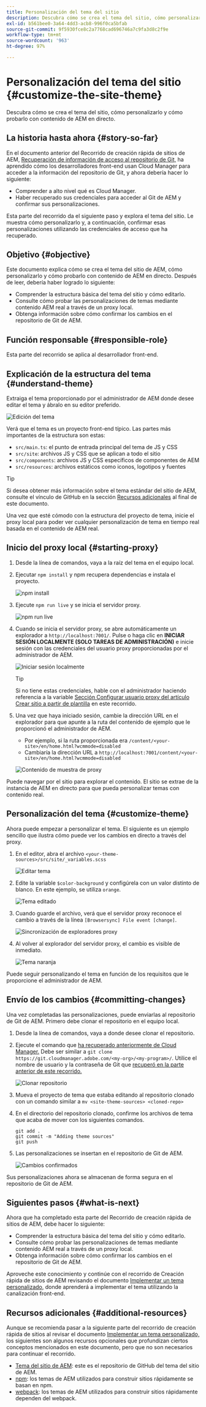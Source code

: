 ```yaml
---
title: Personalización del tema del sitio
description: Descubra cómo se crea el tema del sitio, cómo personalizarlo y cómo probarlo con contenido de AEM en directo.
exl-id: b561bee0-3a64-4dd3-acb8-996f0ca5bfab
source-git-commit: 9f5930fce8c2a7768cad696746a7c9fa3d8c2f9e
workflow-type: tm+mt
source-wordcount: '963'
ht-degree: 97%

---
```


# Personalización del tema del sitio {#customize-the-site-theme}

Descubra cómo se crea el tema del sitio, cómo personalizarlo y cómo probarlo con contenido de AEM en directo.

## La historia hasta ahora {#story-so-far}

En el documento anterior del Recorrido de creación rápida de sitios de AEM, [Recuperación de información de acceso al repositorio de Git,](retrieve-access.md) ha aprendido cómo los desarrolladores front-end usan Cloud Manager para acceder a la información del repositorio de Git, y ahora debería hacer lo siguiente:

* Comprender a alto nivel qué es Cloud Manager.
* Haber recuperado sus credenciales para acceder al Git de AEM y confirmar sus personalizaciones.

Esta parte del recorrido da el siguiente paso y explora el tema del sitio. Le muestra cómo personalizarlo y, a continuación, confirmar esas personalizaciones utilizando las credenciales de acceso que ha recuperado.

## Objetivo {#objective}

Este documento explica cómo se crea el tema del sitio de AEM, cómo personalizarlo y cómo probarlo con contenido de AEM en directo. Después de leer, debería haber logrado lo siguiente:

* Comprender la estructura básica del tema del sitio y cómo editarlo.
* Consulte cómo probar las personalizaciones de temas mediante contenido AEM real a través de un proxy local.
* Obtenga información sobre cómo confirmar los cambios en el repositorio de Git de AEM.

## Función responsable {#responsible-role}

Esta parte del recorrido se aplica al desarrollador front-end.

## Explicación de la estructura del tema {#understand-theme}

Extraiga el tema proporcionado por el administrador de AEM donde desee editar el tema y ábralo en su editor preferido.

![Edición del tema](assets/edit-theme.png)

Verá que el tema es un proyecto front-end típico. Las partes más importantes de la estructura son estas:

* `src/main.ts`: el punto de entrada principal del tema de JS y CSS
* `src/site`: archivos JS y CSS que se aplican a todo el sitio
* `src/components`: archivos JS y CSS específicos de componentes de AEM
* `src/resources`: archivos estáticos como iconos, logotipos y fuentes

>[!TIP]
>
>Si desea obtener más información sobre el tema estándar del sitio de AEM, consulte el vínculo de GitHub en la sección [Recursos adicionales](#additional-resources) al final de este documento.

Una vez que esté cómodo con la estructura del proyecto de tema, inicie el proxy local para poder ver cualquier personalización de tema en tiempo real basada en el contenido de AEM real.

## Inicio del proxy local {#starting-proxy}

1. Desde la línea de comandos, vaya a la raíz del tema en el equipo local.
1. Ejecutar `npm install` y npm recupera dependencias e instala el proyecto.

   ![npm install](assets/npm-install.png)

1. Ejecute `npm run live` y se inicia el servidor proxy.

   ![npm run live](assets/npm-run-live.png)

1. Cuando se inicia el servidor proxy, se abre automáticamente un explorador a `http://localhost:7001/`. Pulse o haga clic en **INICIAR SESIÓN LOCALMENTE (SOLO TAREAS DE ADMINISTRACIÓN)** e inicie sesión con las credenciales del usuario proxy proporcionadas por el administrador de AEM.

   ![Iniciar sesión localmente](assets/sign-in-locally.png)

   >[!TIP]
   >
   >Si no tiene estas credenciales, hable con el administrador haciendo referencia a la variable [Sección Configurar usuario proxy del artículo Crear sitio a partir de plantilla](/help/journey-sites/quick-site/create-site.md#proxy-user) en este recorrido.

1. Una vez que haya iniciado sesión, cambie la dirección URL en el explorador para que apunte a la ruta del contenido de ejemplo que le proporcionó el administrador de AEM.

   * Por ejemplo, si la ruta proporcionada era `/content/<your-site>/en/home.html?wcmmode=disabled`
   * Cambiaría la dirección URL a `http://localhost:7001/content/<your-site>/en/home.html?wcmmode=disabled`

   ![Contenido de muestra de proxy](assets/proxied-sample-content.png)

Puede navegar por el sitio para explorar el contenido. El sitio se extrae de la instancia de AEM en directo para que pueda personalizar temas con contenido real.

## Personalización del tema {#customize-theme}

Ahora puede empezar a personalizar el tema. El siguiente es un ejemplo sencillo que ilustra cómo puede ver los cambios en directo a través del proxy.

1. En el editor, abra el archivo `<your-theme-sources>/src/site/_variables.scss`

   ![Editar tema](assets/edit-theme.png)

1. Edite la variable `$color-background` y configúrela con un valor distinto de blanco. En este ejemplo, se utiliza `orange`.

   ![Tema editado](assets/edited-theme.png)

1. Cuando guarde el archivo, verá que el servidor proxy reconoce el cambio a través de la línea `[Browsersync] File event [change]`.

   ![Sincronización de exploradores proxy](assets/proxy-browsersync.png)

1. Al volver al explorador del servidor proxy, el cambio es visible de inmediato.

   ![Tema naranja](assets/orange-theme.png)

Puede seguir personalizando el tema en función de los requisitos que le proporcione el administrador de AEM.

## Envío de los cambios {#committing-changes}

Una vez completadas las personalizaciones, puede enviarlas al repositorio de Git de AEM. Primero debe clonar el repositorio en el equipo local.

1. Desde la línea de comandos, vaya a donde desee clonar el repositorio.
1. Ejecute el comando que [ha recuperado anteriormente de Cloud Manager.](retrieve-access.md) Debe ser similar a `git clone https://git.cloudmanager.adobe.com/<my-org>/<my-program>/`. Utilice el nombre de usuario y la contraseña de Git que [recuperó en la parte anterior de este recorrido.](retrieve-access.md)

   ![Clonar repositorio](assets/clone-repo.png)

1. Mueva el proyecto de tema que estaba editando al repositorio clonado con un comando similar a `mv <site-theme-sources> <cloned-repo>`
1. En el directorio del repositorio clonado, confirme los archivos de tema que acaba de mover con los siguientes comandos.

   ```text
   git add .
   git commit -m "Adding theme sources"
   git push
   ```

1. Las personalizaciones se insertan en el repositorio de Git de AEM.

   ![Cambios confirmados](assets/changes-committed.png)

Sus personalizaciones ahora se almacenan de forma segura en el repositorio de Git de AEM.

## Siguientes pasos {#what-is-next}

Ahora que ha completado esta parte del Recorrido de creación rápida de sitios de AEM, debe hacer lo siguiente:

* Comprender la estructura básica del tema del sitio y cómo editarlo.
* Consulte cómo probar las personalizaciones de temas mediante contenido AEM real a través de un proxy local.
* Obtenga información sobre cómo confirmar los cambios en el repositorio de Git de AEM.

Aproveche este conocimiento y continúe con el recorrido de Creación rápida de sitios de AEM revisando el documento [Implementar un tema personalizado,](deploy-theme.md) donde aprenderá a implementar el tema utilizando la canalización front-end.

## Recursos adicionales {#additional-resources}

Aunque se recomienda pasar a la siguiente parte del recorrido de creación rápida de sitios al revisar el documento [Implementar un tema personalizado,](deploy-theme.md) los siguientes son algunos recursos opcionales que profundizan ciertos conceptos mencionados en este documento, pero que no son necesarios para continuar el recorrido.

* [Tema del sitio de AEM](https://github.com/adobe/aem-site-template-standard-theme-e2e): este es el repositorio de GitHub del tema del sitio de AEM.
* [npm](https://www.npmjs.com): los temas de AEM utilizados para construir sitios rápidamente se basan en npm.
* [webpack](https://webpack.js.org): los temas de AEM utilizados para construir sitios rápidamente dependen del webpack.
